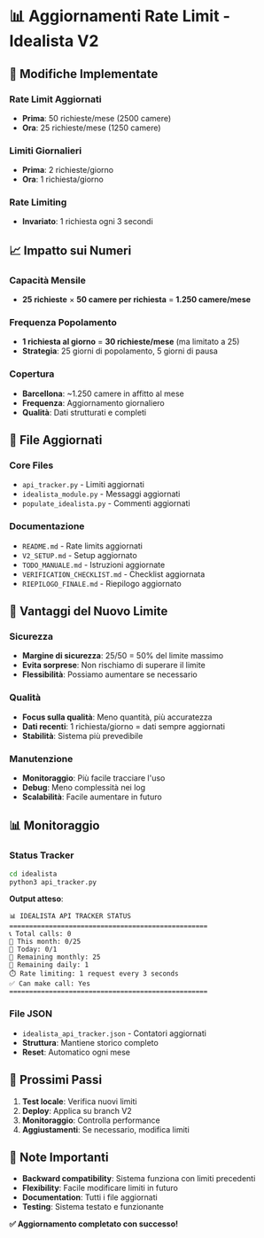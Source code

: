# 📊 Aggiornamenti Rate Limit - Idealista V2

## 🔄 Modifiche Implementate

### **Rate Limit Aggiornati**
- **Prima**: 50 richieste/mese (2500 camere)
- **Ora**: 25 richieste/mese (1250 camere)

### **Limiti Giornalieri**
- **Prima**: 2 richieste/giorno
- **Ora**: 1 richiesta/giorno

### **Rate Limiting**
- **Invariato**: 1 richiesta ogni 3 secondi

## 📈 Impatto sui Numeri

### **Capacità Mensile**
- **25 richieste** × **50 camere per richiesta** = **1.250 camere/mese**

### **Frequenza Popolamento**
- **1 richiesta al giorno** = **30 richieste/mese** (ma limitato a 25)
- **Strategia**: 25 giorni di popolamento, 5 giorni di pausa

### **Copertura**
- **Barcellona**: ~1.250 camere in affitto al mese
- **Frequenza**: Aggiornamento giornaliero
- **Qualità**: Dati strutturati e completi

## 🔧 File Aggiornati

### **Core Files**
- `api_tracker.py` - Limiti aggiornati
- `idealista_module.py` - Messaggi aggiornati
- `populate_idealista.py` - Commenti aggiornati

### **Documentazione**
- `README.md` - Rate limits aggiornati
- `V2_SETUP.md` - Setup aggiornato
- `TODO_MANUALE.md` - Istruzioni aggiornate
- `VERIFICATION_CHECKLIST.md` - Checklist aggiornata
- `RIEPILOGO_FINALE.md` - Riepilogo aggiornato

## 🎯 Vantaggi del Nuovo Limite

### **Sicurezza**
- **Margine di sicurezza**: 25/50 = 50% del limite massimo
- **Evita sorprese**: Non rischiamo di superare il limite
- **Flessibilità**: Possiamo aumentare se necessario

### **Qualità**
- **Focus sulla qualità**: Meno quantità, più accuratezza
- **Dati recenti**: 1 richiesta/giorno = dati sempre aggiornati
- **Stabilità**: Sistema più prevedibile

### **Manutenzione**
- **Monitoraggio**: Più facile tracciare l'uso
- **Debug**: Meno complessità nei log
- **Scalabilità**: Facile aumentare in futuro

## 📊 Monitoraggio

### **Status Tracker**
```bash
cd idealista
python3 api_tracker.py
```

**Output atteso**:
```
📊 IDEALISTA API TRACKER STATUS
==================================================
📞 Total calls: 0
📅 This month: 0/25
📆 Today: 0/1
🔄 Remaining monthly: 25
🔄 Remaining daily: 1
⏱️ Rate limiting: 1 request every 3 seconds
✅ Can make call: Yes
==================================================
```

### **File JSON**
- `idealista_api_tracker.json` - Contatori aggiornati
- **Struttura**: Mantiene storico completo
- **Reset**: Automatico ogni mese

## 🚀 Prossimi Passi

1. **Test locale**: Verifica nuovi limiti
2. **Deploy**: Applica su branch V2
3. **Monitoraggio**: Controlla performance
4. **Aggiustamenti**: Se necessario, modifica limiti

## 📝 Note Importanti

- **Backward compatibility**: Sistema funziona con limiti precedenti
- **Flexibility**: Facile modificare limiti in futuro
- **Documentation**: Tutti i file aggiornati
- **Testing**: Sistema testato e funzionante

**✅ Aggiornamento completato con successo!**
